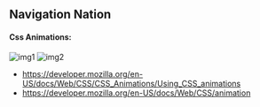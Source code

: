 ## Navigation Nation

#### Css Animations:

![img1](https://i.imgur.com/Xsa1X9T.png)
![img2](https://i.imgur.com/lgQUhCn.png)

* https://developer.mozilla.org/en-US/docs/Web/CSS/CSS_Animations/Using_CSS_animations
* https://developer.mozilla.org/en-US/docs/Web/CSS/animation